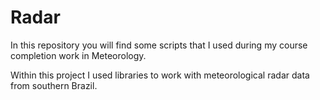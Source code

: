 # Radar
In this repository you will find some scripts that I used during my course completion work in Meteorology.

Within this project I used libraries to work with meteorological radar data from southern Brazil.
